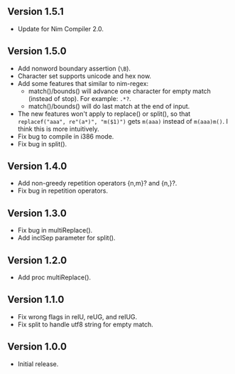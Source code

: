 Version 1.5.1
-------------
* Update for Nim Compiler 2.0.

Version 1.5.0
-------------
* Add nonword boundary assertion (`\B`).
* Character set supports unicode and hex now.
* Add some features that similar to nim-regex:
  * match()/bounds() will advance one character for empty match (instead of stop).
    For example: `.*?`.
  * match()/bounds() will do last match at the end of input.
* The new features won't apply to replace() or split(), so that
  `replacef("aaa", re"(a*)", "m($1)")` gets `m(aaa)` instead of `m(aaa)m()`.
  I think this is more intuitively.
* Fix bug to compile in i386 mode.
* Fix bug in split().

Version 1.4.0
-------------
* Add non-greedy repetition operators {n,m}? and {n,}?.
* Fix bug in repetition operators.

Version 1.3.0
-------------
* Fix bug in multiReplace().
* Add inclSep parameter for split().

Version 1.2.0
-------------
* Add proc multiReplace().

Version 1.1.0
-------------
* Fix wrong flags in reIU, reUG, and reIUG.
* Fix split to handle utf8 string for empty match.

Version 1.0.0
-------------
* Initial release.
